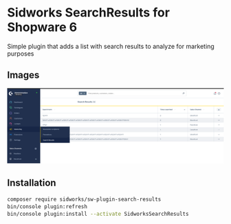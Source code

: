 # Sidworks SearchResults for Shopware 6
Simple plugin that adds a list with search results to analyze for marketing purposes

## Images
![HYPR](docs/s1.png)

## Installation
```bash
composer require sidworks/sw-plugin-search-results
bin/console plugin:refresh
bin/console plugin:install --activate SidworksSearchResults
```
